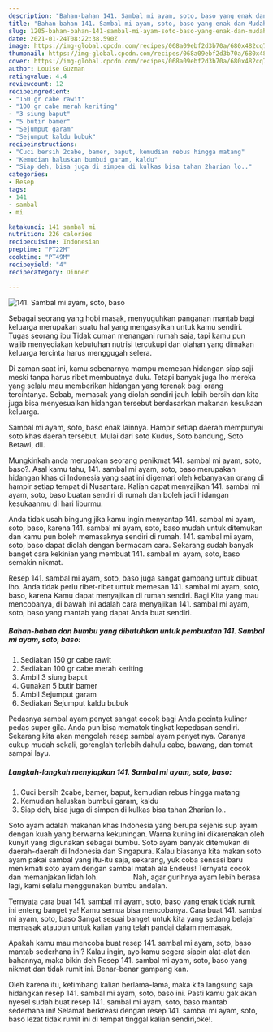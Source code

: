 ```yaml
---
description: "Bahan-bahan 141. Sambal mi ayam, soto, baso yang enak dan Mudah Dibuat"
title: "Bahan-bahan 141. Sambal mi ayam, soto, baso yang enak dan Mudah Dibuat"
slug: 1205-bahan-bahan-141-sambal-mi-ayam-soto-baso-yang-enak-dan-mudah-dibuat
date: 2021-01-24T08:22:38.590Z
image: https://img-global.cpcdn.com/recipes/068a09ebf2d3b70a/680x482cq70/141-sambal-mi-ayam-soto-baso-foto-resep-utama.jpg
thumbnail: https://img-global.cpcdn.com/recipes/068a09ebf2d3b70a/680x482cq70/141-sambal-mi-ayam-soto-baso-foto-resep-utama.jpg
cover: https://img-global.cpcdn.com/recipes/068a09ebf2d3b70a/680x482cq70/141-sambal-mi-ayam-soto-baso-foto-resep-utama.jpg
author: Louise Guzman
ratingvalue: 4.4
reviewcount: 12
recipeingredient:
- "150 gr cabe rawit"
- "100 gr cabe merah keriting"
- "3 siung baput"
- "5 butir bamer"
- "Sejumput garam"
- "Sejumput kaldu bubuk"
recipeinstructions:
- "Cuci bersih 2cabe, bamer, baput, kemudian rebus hingga matang"
- "Kemudian haluskan bumbui garam, kaldu"
- "Siap deh, bisa juga di simpen di kulkas bisa tahan 2harian lo.."
categories:
- Resep
tags:
- 141
- sambal
- mi

katakunci: 141 sambal mi 
nutrition: 226 calories
recipecuisine: Indonesian
preptime: "PT22M"
cooktime: "PT49M"
recipeyield: "4"
recipecategory: Dinner

---
```



![141. Sambal mi ayam, soto, baso](https://img-global.cpcdn.com/recipes/068a09ebf2d3b70a/680x482cq70/141-sambal-mi-ayam-soto-baso-foto-resep-utama.jpg)

Sebagai seorang yang hobi masak, menyuguhkan panganan mantab bagi keluarga merupakan suatu hal yang mengasyikan untuk kamu sendiri. Tugas seorang ibu Tidak cuman menangani rumah saja, tapi kamu pun wajib menyediakan kebutuhan nutrisi tercukupi dan olahan yang dimakan keluarga tercinta harus menggugah selera.

Di zaman  saat ini, kamu sebenarnya mampu memesan hidangan siap saji meski tanpa harus ribet membuatnya dulu. Tetapi banyak juga lho mereka yang selalu mau memberikan hidangan yang terenak bagi orang tercintanya. Sebab, memasak yang diolah sendiri jauh lebih bersih dan kita juga bisa menyesuaikan hidangan tersebut berdasarkan makanan kesukaan keluarga. 

Sambal mi ayam, soto, baso enak lainnya. Hampir setiap daerah mempunyai soto khas daerah tersebut. Mulai dari soto Kudus, Soto bandung, Soto Betawi, dll.

Mungkinkah anda merupakan seorang penikmat 141. sambal mi ayam, soto, baso?. Asal kamu tahu, 141. sambal mi ayam, soto, baso merupakan hidangan khas di Indonesia yang saat ini digemari oleh kebanyakan orang di hampir setiap tempat di Nusantara. Kalian dapat menyajikan 141. sambal mi ayam, soto, baso buatan sendiri di rumah dan boleh jadi hidangan kesukaanmu di hari liburmu.

Anda tidak usah bingung jika kamu ingin menyantap 141. sambal mi ayam, soto, baso, karena 141. sambal mi ayam, soto, baso mudah untuk ditemukan dan kamu pun boleh memasaknya sendiri di rumah. 141. sambal mi ayam, soto, baso dapat diolah dengan bermacam cara. Sekarang sudah banyak banget cara kekinian yang membuat 141. sambal mi ayam, soto, baso semakin nikmat.

Resep 141. sambal mi ayam, soto, baso juga sangat gampang untuk dibuat, lho. Anda tidak perlu ribet-ribet untuk memesan 141. sambal mi ayam, soto, baso, karena Kamu dapat menyajikan di rumah sendiri. Bagi Kita yang mau mencobanya, di bawah ini adalah cara menyajikan 141. sambal mi ayam, soto, baso yang mantab yang dapat Anda buat sendiri.

<!--inarticleads1-->

##### Bahan-bahan dan bumbu yang dibutuhkan untuk pembuatan 141. Sambal mi ayam, soto, baso:

1. Sediakan 150 gr cabe rawit
1. Sediakan 100 gr cabe merah keriting
1. Ambil 3 siung baput
1. Gunakan 5 butir bamer
1. Ambil Sejumput garam
1. Sediakan Sejumput kaldu bubuk


Pedasnya sambal ayam penyet sangat cocok bagi Anda pecinta kuliner pedas super gila. Anda pun bisa mematok tingkat kepedasan sendiri. Sekarang kita akan mengolah resep sambal ayam penyet nya. Caranya cukup mudah sekali, gorenglah terlebih dahulu cabe, bawang, dan tomat sampai layu. 

<!--inarticleads2-->

##### Langkah-langkah menyiapkan 141. Sambal mi ayam, soto, baso:

1. Cuci bersih 2cabe, bamer, baput, kemudian rebus hingga matang
1. Kemudian haluskan bumbui garam, kaldu
1. Siap deh, bisa juga di simpen di kulkas bisa tahan 2harian lo..


Soto ayam adalah makanan khas Indonesia yang berupa sejenis sup ayam dengan kuah yang berwarna kekuningan. Warna kuning ini dikarenakan oleh kunyit yang digunakan sebagai bumbu. Soto ayam banyak ditemukan di daerah-daerah di Indonesia dan Singapura. Kalau biasanya kita makan soto ayam pakai sambal yang itu-itu saja, sekarang, yuk coba sensasi baru menikmati soto ayam dengan sambal matah ala Endeus! Ternyata cocok dan memanjakan lidah loh. ⠀⠀⠀⠀⠀⠀ Nah, agar gurihnya ayam lebih berasa lagi, kami selalu menggunakan bumbu andalan. 

Ternyata cara buat 141. sambal mi ayam, soto, baso yang enak tidak rumit ini enteng banget ya! Kamu semua bisa mencobanya. Cara buat 141. sambal mi ayam, soto, baso Sangat sesuai banget untuk kita yang sedang belajar memasak ataupun untuk kalian yang telah pandai dalam memasak.

Apakah kamu mau mencoba buat resep 141. sambal mi ayam, soto, baso mantab sederhana ini? Kalau ingin, ayo kamu segera siapin alat-alat dan bahannya, maka bikin deh Resep 141. sambal mi ayam, soto, baso yang nikmat dan tidak rumit ini. Benar-benar gampang kan. 

Oleh karena itu, ketimbang kalian berlama-lama, maka kita langsung saja hidangkan resep 141. sambal mi ayam, soto, baso ini. Pasti kamu gak akan nyesel sudah buat resep 141. sambal mi ayam, soto, baso mantab sederhana ini! Selamat berkreasi dengan resep 141. sambal mi ayam, soto, baso lezat tidak rumit ini di tempat tinggal kalian sendiri,oke!.

